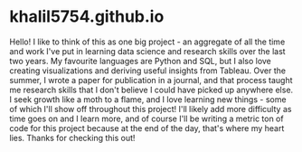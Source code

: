 # khalil5754.github.io
Hello! I like to think of this as one big project - an aggregate of all the time and work I've put in learning data science and research skills over the last two years. My favourite languages are Python and SQL, but I also love creating visualizations and deriving useful insights from Tableau. Over the summer, I wrote a paper for publication in a journal, and that process taught me research skills that I don't believe I could have picked up anywhere else. I seek growth like a moth to a flame, and I love learning new things - some of which I'll show off throughout this project! I'll likely add more difficulty as time goes on and I learn more, and of course I'll be writing a metric ton of code for this project because at the end of the day, that's where my heart lies. Thanks for checking this out!

